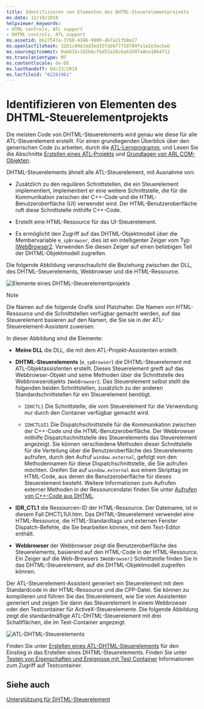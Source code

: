```yaml
---
title: Identifizieren von Elementen des DHTML-Steuerelementprojekts
ms.date: 11/19/2018
helpviewer_keywords:
- HTML controls, ATL support
- DHTML controls, ATL support
ms.assetid: b627547a-3768-4346-9900-4b7a21fb8e27
ms.openlocfilehash: 32b1c00e3ad3ed15fa56f7718789fe1a2e3ecbab
ms.sourcegitcommit: 0ab61bc3d2b6cfbd52a16c6ab2b97a8ea1864f12
ms.translationtype: MT
ms.contentlocale: de-DE
ms.lasthandoff: 04/23/2019
ms.locfileid: "62261961"
---
```

# <a name="identifying-the-elements-of-the-dhtml-control-project"></a>Identifizieren von Elementen des DHTML-Steuerelementprojekts

Die meisten Code von DHTML-Steuerelements wird genau wie diese für alle ATL-Steuerelement erstellt. Für einen grundlegenden Überblick über den generischen Code zu arbeiten, durch die [ATL-Lernprogramm](../atl/active-template-library-atl-tutorial.md), und Lesen Sie die Abschnitte [Erstellen eines ATL-Projekts](../atl/reference/creating-an-atl-project.md) und [Grundlagen von ARL COM-Objekten](../atl/fundamentals-of-atl-com-objects.md).

DHTML-Steuerelements ähnelt alle ATL-Steuerelement, mit Ausnahme von:

- Zusätzlich zu den regulären Schnittstellen, die ein Steuerelement implementiert, implementiert er eine weitere Schnittstelle, die für die Kommunikation zwischen der C++-Code und die HTML-Benutzeroberfläche (UI) verwendet wird. Der HTML-Benutzeroberfläche ruft diese Schnittstelle mithilfe C++-Code.

- Erstellt eine HTML-Ressource für das UI-Steuerelement.

- Es ermöglicht den Zugriff auf das DHTML-Objektmodell über die Membervariable `m_spBrowser`, dies ist ein intelligenter Zeiger vom Typ [IWebBrowser2](/previous-versions/windows/internet-explorer/ie-developer/platform-apis/aa752127\(v=vs.85\)). Verwenden Sie diesen Zeiger auf einen beliebigen Teil der DHTML-Objektmodell zugreifen.

Die folgende Abbildung veranschaulicht die Beziehung zwischen der DLL, des DHTML-Steuerelements, Webbrowser und die HTML-Ressource.

![Elemente eines DHTML-Steuerelementprojekts](../atl/media/vc52en1.gif "Elemente eines DHTML-Steuerelementprojekts")

> [!NOTE]
>  Die Namen auf die folgende Grafik sind Platzhalter. Die Namen von HTML-Ressource und die Schnittstellen verfügbar gemacht werden, auf das Steuerelement basieren auf den Namen, die Sie sie in der ATL-Steuerelement-Assistent zuweisen.

In dieser Abbildung sind die Elemente:

- **Meine DLL** die DLL, die mit dem ATL-Projekt-Assistenten erstellt.

- **DHTML-Steuerelements** (`m_spBrowser`) die DHTML-Steuerelement mit ATL-Objektassistenten erstellt. Dieses Steuerelement greift auf das Webbrowser-Objekt und seine Methoden über die Schnittstelle des Webbrowserobjekts `IWebBrowser2`. Das Steuerelement selbst stellt die folgenden beiden Schnittstellen, zusätzlich zu der anderen Standardschnittstellen für ein Steuerelement benötigt.

   - `IDHCTL1` Die Schnittstelle, die vom Steuerelement für die Verwendung nur durch den Container verfügbar gemacht wird.

   - `IDHCTLUI1` Die Dispatchschnittstelle für die Kommunikation zwischen der C++-Code und die HTML-Benutzeroberfläche. Der Webbrowser mithilfe Dispatchschnittstelle des Steuerelements das Steuerelement angezeigt. Sie können verschiedene Methoden dieser Schnittstelle für die Verteilung über die Benutzeroberfläche des Steuerelements aufrufen, durch den Aufruf `window.external`, gefolgt von den Methodennamen für diese Dispatchschnittstelle, die Sie aufrufen möchten. Greifen Sie auf `window.external` aus einem Skripttag im HTML-Code, aus denen die Benutzeroberfläche für dieses Steuerelement besteht. Weitere Informationen zum Aufrufen externer Methoden in der Ressourcendatei finden Sie unter [Aufrufen von C++-Code aus DHTML](../atl/calling-cpp-code-from-dhtml.md).

- **IDR_CTL1** die Ressourcen-ID der HTML-Ressource. Der Dateiname, ist in diesem Fall DHCTL1UI.htm. Das DHTML-Steuerelement verwendet eine HTML-Ressource, die HTML-Standardtags und externen Fenster Dispatch-Befehle, die Sie bearbeiten können, mit dem Text-Editor enthält.

- **Webbrowser** der Webbrowser zeigt die Benutzeroberfläche des Steuerelements, basierend auf den HTML-Code in der HTML-Ressource. Ein Zeiger auf die Web-Browsers `IWebBrowser2` Schnittstelle finden Sie in das DHTML-Steuerelement, auf die DHTML-Objektmodell zugreifen können.

Der ATL-Steuerelement-Assistent generiert ein Steuerelement mit dem Standardcode in der HTML-Ressource und die CPP-Datei. Sie können zu kompilieren und führen Sie das Steuerelement, wie Sie vom Assistenten generiert und zeigen Sie dann das Steuerelement in einem Webbrowser oder den Testcontainer für ActiveX-Steuerelemente. Die folgende Abbildung zeigt die standardmäßige ATL-DHTML-Steuerelement mit drei Schaltflächen, die im Test-Container angezeigt:

![ATL-DHTML-Steuerelements](../atl/media/vc52en2.gif "ATL-DHTML-Steuerelement")

Finden Sie unter [Erstellen eines ATL-DHTML-Steuerelements](../atl/creating-an-atl-dhtml-control.md) für den Einstieg in das Erstellen eines DHTML-Steuerelements. Finden Sie unter [Testen von Eigenschaften und Ereignisse mit Test Container](../mfc/testing-properties-and-events-with-test-container.md) Informationen zum Zugriff auf Testcontainer.

## <a name="see-also"></a>Siehe auch

[Unterstützung für DHTML-Steuerelement](../atl/atl-support-for-dhtml-controls.md)
